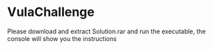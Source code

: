 # VulaChallenge
Please download and extract Solution.rar and run the executable, the console will show you the instructions
